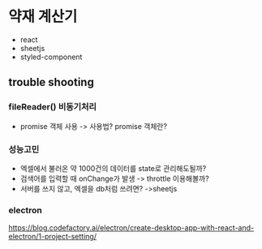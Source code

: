# 약재 계산기

- react 
- sheetjs
- styled-component

## trouble shooting
### fileReader() 비동기처리
- promise 객체 사용 -> 사용법? promise 객체란?

### 성능고민
- 엑셀에서 불러온 약 1000건의 데이터를 state로 관리해도될까?
- 검색어를 입력할 때 onChange가 발생 -> throttle 이용해볼까?
- 서버를 쓰지 않고, 엑셀을 db처럼 쓰려면? ->sheetjs

### electron
https://blog.codefactory.ai/electron/create-desktop-app-with-react-and-electron/1-project-setting/